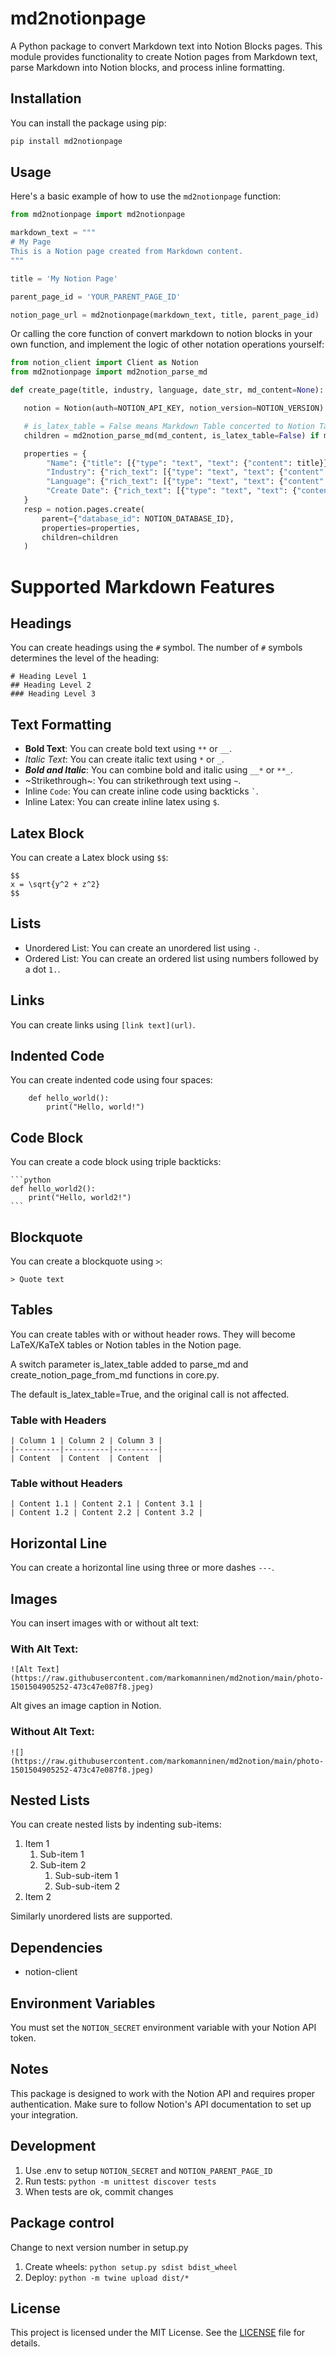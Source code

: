 
# md2notionpage

A Python package to convert Markdown text into Notion Blocks pages. This module provides functionality to create Notion pages from Markdown text, parse Markdown into Notion blocks, and process inline formatting.

## Installation

You can install the package using pip:

```bash
pip install md2notionpage
```

## Usage

Here's a basic example of how to use the `md2notionpage` function:

```python
from md2notionpage import md2notionpage

markdown_text = """
# My Page
This is a Notion page created from Markdown content.
"""

title = 'My Notion Page'

parent_page_id = 'YOUR_PARENT_PAGE_ID'

notion_page_url = md2notionpage(markdown_text, title, parent_page_id)
```
 Or calling the core function of convert markdown to notion blocks in your own function, and implement the logic of other notation operations yourself:
 ```python
from notion_client import Client as Notion
from md2notionpage import md2notion_parse_md

def create_page(title, industry, language, date_str, md_content=None):

	notion = Notion(auth=NOTION_API_KEY, notion_version=NOTION_VERSION) # Define your env parameters

	# is_latex_table = False means Markdown Table concerted to Notion Table instead of LaTeX Table
	children = md2notion_parse_md(md_content, is_latex_table=False) if md_content else []

	properties = {
		 "Name": {"title": [{"type": "text", "text": {"content": title}}]},
		 "Industry": {"rich_text": [{"type": "text", "text": {"content": industry}}]},
		 "Language": {"rich_text": [{"type": "text", "text": {"content": language}}]},
		 "Create Date": {"rich_text": [{"type": "text", "text": {"content": date_str + "UTC"}}]}
	} 
	resp = notion.pages.create(
	 	parent={"database_id": NOTION_DATABASE_ID},
	 	properties=properties,
	 	children=children
	)
```
# Supported Markdown Features

## Headings

You can create headings using the `#` symbol. The number of `#` symbols determines the level of the heading:

```
# Heading Level 1
## Heading Level 2
### Heading Level 3
```

## Text Formatting

- **Bold Text**: You can create bold text using `**` or `__`.
- *Italic Text*: You can create italic text using `*` or `_`.
- **_Bold and Italic_**: You can combine bold and italic using `__*` or `**_`.
- ~Strikethrough~: You can strikethrough text using `~`.
- Inline `Code`: You can create inline code using backticks `` ` ``.
- Inline Latex: You can create inline latex using `$`.

## Latex Block

You can create a Latex block using `$$`:

```
$$
x = \sqrt{y^2 + z^2}
$$
```

## Lists

- Unordered List: You can create an unordered list using `-`.
- Ordered List: You can create an ordered list using numbers followed by a dot `1.`.

## Links

You can create links using `[link text](url)`.

## Indented Code

You can create indented code using four spaces:

```
    def hello_world():
        print("Hello, world!")
```

## Code Block

You can create a code block using triple backticks:

	```python
	def hello_world2():
	    print("Hello, world2!")
	```

## Blockquote

You can create a blockquote using `>`:

```
> Quote text
```

## Tables

You can create tables with or without header rows. They will become LaTeX/KaTeX tables or Notion tables in the Notion page.

A switch parameter is_latex_table added to parse_md and create_notion_page_from_md functions in core.py. 

The default is_latex_table=True, and the original call is not affected.

### Table with Headers

```
| Column 1 | Column 2 | Column 3 |
|----------|----------|----------|
| Content  | Content  | Content  |
```

### Table without Headers

```
| Content 1.1 | Content 2.1 | Content 3.1 |
| Content 1.2 | Content 2.2 | Content 3.2 |
```

## Horizontal Line

You can create a horizontal line using three or more dashes `---`.

## Images

You can insert images with or without alt text:

### With Alt Text:

```
![Alt Text](https://raw.githubusercontent.com/markomanninen/md2notion/main/photo-1501504905252-473c47e087f8.jpeg)
```

Alt gives an image caption in Notion.

### Without Alt Text:

```
![](https://raw.githubusercontent.com/markomanninen/md2notion/main/photo-1501504905252-473c47e087f8.jpeg)
```

## Nested Lists

You can create nested lists by indenting sub-items:

1. Item 1
   1. Sub-item 1
   2. Sub-item 2
      1. Sub-sub-item 1
      2. Sub-sub-item 2
2. Item 2

Similarly unordered lists are supported.

## Dependencies

- notion-client

## Environment Variables

You must set the `NOTION_SECRET` environment variable with your Notion API token.

## Notes

This package is designed to work with the Notion API and requires proper authentication. Make sure to follow Notion's API documentation to set up your integration.

## Development

1. Use .env to setup `NOTION_SECRET` and `NOTION_PARENT_PAGE_ID`
2. Run tests: `python -m unittest discover tests`
3. When tests are ok, commit changes

## Package control

Change to next version number in setup.py

1. Create wheels: `python setup.py sdist bdist_wheel`
2. Deploy: `python -m twine upload dist/*`

## License

This project is licensed under the MIT License. See the [LICENSE](LICENCE) file for details.
